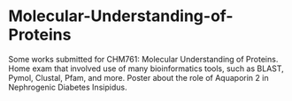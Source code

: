 # Molecular-Understanding-of-Proteins
Some works submitted for CHM761: Molecular Understanding of Proteins.
Home exam that involved use of many bioinformatics tools, such as BLAST, Pymol, Clustal, Pfam, and more.
Poster about the role of Aquaporin 2 in Nephrogenic Diabetes Insipidus.
